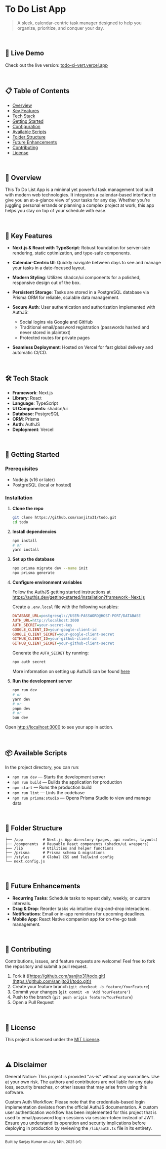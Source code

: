 # To Do List App

> A sleek, calendar-centric task manager designed to help you organize, prioritize, and conquer your day.

<br />

## 🚀 Live Demo

Check out the live version: [todo-xi-vert.vercel.app](https://todo-xi-vert.vercel.app)

<br />

## 📋 Table of Contents

* [Overview](#overview)
* [Key Features](#key-features)
* [Tech Stack](#tech-stack)
* [Getting Started](#getting-started)
* [Configuration](#configuration)
* [Available Scripts](#available-scripts)
* [Folder Structure](#folder-structure)
* [Future Enhancements](#future-enhancements)
* [Contributing](#contributing)
* [License](#license)

<br />

## 🌟 Overview

This To Do List App is a minimal yet powerful task management tool built with modern web technologies. It integrates a calendar-based interface to give you an at-a-glance view of your tasks for any day. Whether you’re juggling personal errands or planning a complex project at work, this app helps you stay on top of your schedule with ease.

<br />

## 🔑 Key Features

* **Next.js & React with TypeScript**: Robust foundation for server-side rendering, static optimization, and type-safe components.
* **Calendar-Centric UI**: Quickly navigate between days to see and manage your tasks in a date-focused layout.
* **Modern Styling**: Utilizes shadcn/ui components for a polished, responsive design out of the box.
* **Persistent Storage**: Tasks are stored in a PostgreSQL database via Prisma ORM for reliable, scalable data management.
* **Secure Auth**: User authentication and authorization implemented with AuthJS:

  * Social logins via Google and GitHub
  * Traditional email/password registration (passwords hashed and never stored in plaintext)
  * Protected routes for private pages
* **Seamless Deployment**: Hosted on Vercel for fast global delivery and automatic CI/CD.

<br />

## 🛠️ Tech Stack

* **Framework**: Next.js
* **Library**: React
* **Language**: TypeScript
* **UI Components**: shadcn/ui
* **Database**: PostgreSQL
* **ORM**: Prisma
* **Auth**: AuthJS
* **Deployment**: Vercel

<br />

## 🏁 Getting Started

### Prerequisites

* Node.js (v16 or later)
* PostgreSQL (local or hosted)

### Installation

1. **Clone the repo**

   ```bash
   git clone https://github.com/sanjito31/todo.git 
   cd todo
   ```

2. **Install dependencies**

   ```bash
   npm install
   # or
   yarn install
   ```

3. **Set up the database**

   ```bash
   npx prisma migrate dev --name init
   npx prisma generate
   ```

4. **Configure environment variables**

   Follow the AuthJS getting started instructions at https://authjs.dev/getting-started/installation?framework=Next.js


   Create a `.env.local` file with the following variables:

   ```ini
   DATABASE_URL=postgresql://USER:PASSWORD@HOST:PORT/DATABASE
   AUTH_URL=http://localhost:3000
   AUTH_SECRET=your-secret-key
   GOOGLE_CLIENT_ID=your-google-client-id
   GOOGLE_CLIENT_SECRET=your-google-client-secret
   GITHUB_CLIENT_ID=your-github-client-id
   GITHUB_CLIENT_SECRET=your-github-client-secret
   ```

   Generate the ```AUTH_SECRET``` by running:
   ```bash
   npx auth secret
   ```

   More information on setting up AuthJS can be found [here](https://authjs.dev)  

5. **Run the development server**

   ```bash
   npm run dev
   # or
   yarn dev
   # or
   pnpm dev
   # or
   bun dev
   ```

Open [http://localhost:3000](http://localhost:3000) to see your app in action.

<br />

## 📦 Available Scripts

In the project directory, you can run:

* `npm run dev` — Starts the development server
* `npm run build` — Builds the application for production
* `npm start` — Runs the production build
* `npm run lint` — Lints the codebase
* `npm run prisma:studio` — Opens Prisma Studio to view and manage data

<br />

## 📁 Folder Structure

```
├── /app         # Next.js App directory (pages, api routes, layouts)
├── /components  # Reusable React components (shadcn/ui wrappers)
├── /lib         # Utilities and helper functions
├── /prisma      # Prisma schema & migrations
├── /styles      # Global CSS and Tailwind config
└── next.config.js
```

<br />

## 🔮 Future Enhancements

* **Recurring Tasks**: Schedule tasks to repeat daily, weekly, or custom intervals.
* **Drag & Drop**: Reorder tasks via intuitive drag-and-drop interactions.
* **Notifications**: Email or in-app reminders for upcoming deadlines.
* **Mobile App**: React Native companion app for on-the-go task management.

<br />

## 🤝 Contributing

Contributions, issues, and feature requests are welcome! Feel free to fork the repository and submit a pull request.

1. Fork it ([https://github.com/sanjito31/todo.git](https://github.com/sanjito31/todo.git))
2. Create your feature branch (`git checkout -b feature/YourFeature`)
3. Commit your changes (`git commit -m 'Add YourFeature'`)
4. Push to the branch (`git push origin feature/YourFeature`)
5. Open a Pull Request

<br />

## 📄 License

This project is licensed under the [MIT License](LICENSE).

<br />

## ⚠️ Disclaimer

General Notice: This project is provided "as-is" without any warranties. Use at your own risk. The authors and contributors are not liable for any data loss, security breaches, or other issues that may arise from using this software.

Custom Auth Workflow: Please note that the credentials-based login implementation deviates from the official AuthJS documentation. A custom user authentication workflow has been implemented for this project that is used to email/password login sessions via session-token instead of JWT. Ensure you understand its operation and security implications before deploying in production by reviewing the ```/lib/auth.ts``` file in its entirety.

---

<sup>Built by Sanjay Kumar on July 14th, 2025 (v1)</sup>
